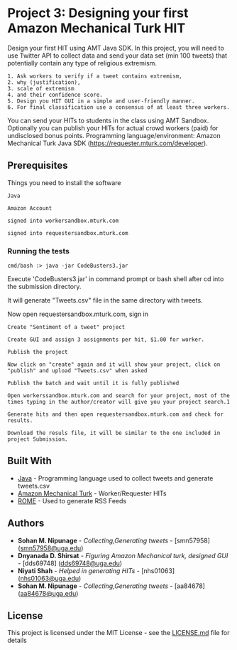 # Project 3: Designing your first Amazon Mechanical Turk HIT

Design your first HIT using AMT Java SDK. In this project, you will need to use Twitter API to collect data and send your data set (min 100 tweets) that potentially contain any type of religious extremism.

	1. Ask workers to verify if a tweet contains extremism,
	2. why (justification),
	3. scale of extremism
	4. and their confidence score.
	5. Design you HIT GUI in a simple and user-friendly manner.
	6. For final classification use a consensus of at least three workers.

You can send your HITs to students in the class using AMT Sandbox. Optionally you can publish your HITs for actual crowd workers (paid) for undisclosed bonus points.
Programming language/environment: Amazon Mechanical Turk Java SDK (https://requester.mturk.com/developer).


## Prerequisites

Things you need to install the software

```
Java
```
```
Amazon Account
```
```
signed into workersandbox.mturk.com
```
```
signed into requestersandbox.mturk.com
```

### Running the tests

```
cmd/bash :> java -jar CodeBusters3.jar
```
Execute 'CodeBusters3.jar' in command prompt or bash shell after cd into the submission directory.

It will generate "Tweets.csv" file in the same directory with tweets.

Now open requestersandbox.mturk.com, sign in

```
Create "Sentiment of a tweet" project
```
```
Create GUI and assign 3 assignments per hit, $1.00 for worker.
```
```
Publish the project
```
```
Now click on "create" again and it will show your project, click on "publish" and upload "Tweets.csv" when asked 
```
```
Publish the batch and wait until it is fully published
```
```
Open workerssandbox.mturk.com and search for your project, most of the times typing in the author/creator will give you your project search.1
```

```
Generate hits and then open requestersandbox.mturk.com and check for results.
```
```
Download the resuls file, it will be similar to the one included in project Submission.
```

## Built With

* [Java](https://www.java.com/en/) - Programming language used to collect tweets and generate tweets.csv
* [Amazon Mechanical Turk](https://www.mturk.com/mturk/welcome) - Worker/Requester HITs
* [ROME](https://rometools.github.io/rome/) - Used to generate RSS Feeds

## Authors

* **Sohan M. Nipunage** 	- *Collecting,Generating tweets* 				     - [smn57958]	(smn57958@uga.edu)
* **Dnyanada D. Shirsat** 	- *Figuring Amazon Mechanical turk, designed GUI*	 - [dds69748]	(dds69748@uga.edu)
* **Niyati Shah** 			- *Helped in generating HITs* 						 - [nhs01063]	(nhs01063@uga.edu)
* **Sohan M. Nipunage** 	- *Collecting,Generating tweets* 					 - [aa84678]	(aa84678@uga.edu)


## License

This project is licensed under the MIT License - see the [LICENSE.md](LICENSE.md) file for details
